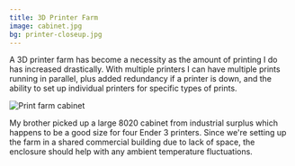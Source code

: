 ```yaml
---
title: 3D Printer Farm
image: cabinet.jpg
bg: printer-closeup.jpg
---
```


A 3D printer farm has become a necessity as the amount of printing I do has increased drastically. With multiple printers I can have multiple prints running in parallel, plus added redundancy if a printer is down, and the ability to set up individual printers for specific types of prints.

![Print farm cabinet](cabinet.jpg)

My brother picked up a large 8020 cabinet from industrial surplus which happens to be a good size for four Ender 3 printers. Since we're setting up the farm in a shared commercial building due to lack of space, the enclosure should help with any ambient temperature fluctuations.
